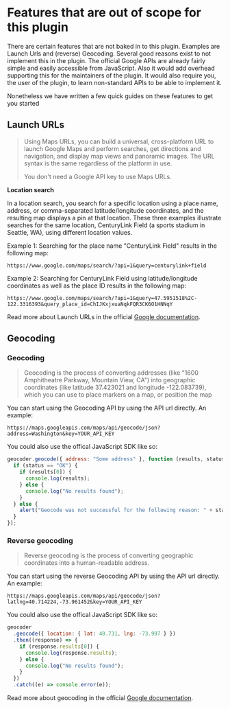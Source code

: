 # Features that are out of scope for this plugin

There are certain features that are not baked in to this plugin. Examples are Launch Urls and (reverse) Geocoding. Several good reasons exist to not implement this in the plugin. The official Google APIs are already fairly simple and easily accessible from JavaScript. Also it would add overhead supporting this for the maintainers of the plugin. It would also require you, the user of the plugin, to learn non-standard APIs to be able to implement it.

Nonetheless we have written a few quick guides on these features to get you started

## Launch URLs

> Using Maps URLs, you can build a universal, cross-platform URL to launch Google Maps and perform searches, get directions and navigation, and display map views and panoramic images. The URL syntax is the same regardless of the platform in use.
>
> You don't need a Google API key to use Maps URLs.

<strong>Location search</strong>

In a location search, you search for a specific location using a place name, address, or comma-separated latitude/longitude coordinates, and the resulting map displays a pin at that location. These three examples illustrate searches for the same location, CenturyLink Field (a sports stadium in Seattle, WA), using different location values.

Example 1: Searching for the place name "CenturyLink Field" results in the following map:

`https://www.google.com/maps/search/?api=1&query=centurylink+field`

Example 2: Searching for CenturyLink Field using latitude/longitude coordinates as well as the place ID results in the following map:

`https://www.google.com/maps/search/?api=1&query=47.5951518%2C-122.3316393&query_place_id=ChIJKxjxuaNqkFQR3CK6O1HNNqY`

Read more about Launch URLs in the official [Google documentation](https://developers.google.com/maps/documentation/urls/get-started).

## Geocoding

<h3>Geocoding</h3>

> Geocoding is the process of converting addresses (like "1600 Amphitheatre Parkway, Mountain View, CA") into geographic coordinates (like latitude 37.423021 and longitude -122.083739), which you can use to place markers on a map, or position the map

You can start using the Geocoding API by using the API url directly. An example:

`https://maps.googleapis.com/maps/api/geocode/json?address=Washington&key=YOUR_API_KEY`

You could also use the offical JavaScript SDK like so:

```js
geocoder.geocode({ address: "Some address" }, function (results, status) {
  if (status == "OK") {
    if (results[0]) {
      console.log(results);
    } else {
      console.log("No results found");
    }
  } else {
    alert("Geocode was not successful for the following reason: " + status);
  }
});
```

<h3>Reverse geocoding</h3>

> Reverse geocoding is the process of converting geographic coordinates into a human-readable address.

You can start using the reverse Geocoding API by using the API url directly. An example:

`https://maps.googleapis.com/maps/api/geocode/json?latlng=40.714224,-73.961452&key=YOUR_API_KEY`

You could also use the offical JavaScript SDK like so:

```js
geocoder
  .geocode({ location: { lat: 40.731, lng: -73.997 } })
  .then((response) => {
    if (response.results[0]) {
      console.log(response.results);
    } else {
      console.log("No results found");
    }
  })
  .catch((e) => console.error(e));
```

Read more about geocoding in the official [Google documentation](https://developers.google.com/maps/documentation/geocoding/overview).
